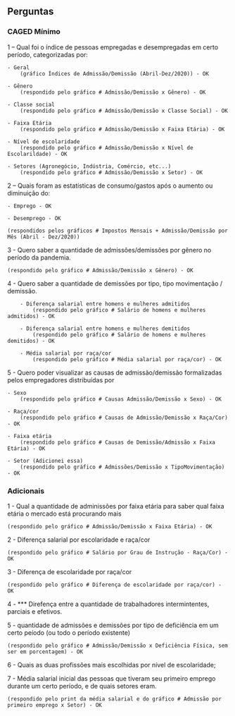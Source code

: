 ## Perguntas

### CAGED Mínimo

1 – Qual foi o índice de pessoas empregadas e desempregadas em certo período, categorizadas por:

	- Geral
		(gráfico Índices de Admissão/Demissão (Abril-Dez/2020)) - OK

	- Gênero
		(respondido pelo gráfico # Admissão/Demissão x Gênero) - OK

	- Classe social
		(respondido pelo gráfico # Admissão/Demissão x Classe Social) - OK

	- Faixa Etária
		(respondido pelo gráfico # Admissão/Demissão x Faixa Etária) - OK
	
	- Nível de escolaridade
		(respondido pelo gráfico # Admissão/Demissão x Nível de Escolarildade) - OK

	- Setores (Agronegócio, Indústria, Comércio, etc...)
		(respondido pelo gráfico # Admissão/Demissão x Setor) - OK

2 – Quais foram as estatísticas de consumo/gastos após o aumento ou diminuição do:

	- Emprego - OK

	- Desemprego - OK

	(respondidos pelos gráficos # Impostos Mensais + Admissão/Demissão por Mês (Abril - Dez/2020))

3 - Quero saber a quantidade de admissões/demissões por gênero no período da pandemia.
	
	(respondido pelo gráfico # Admissão/Demissão x Gênero) - OK

4 - Quero saber a quantidade de demissões por tipo, tipo movimentação / demissão.
		
		- Diferença salarial entre homens e mulheres admitidos
			(respondido pelo gráfico # Salário de homens e mulheres admitidos) - OK

		- Diferença salarial entre homens e mulheres demitidos
			(respondido pelo gráfico # Salário de homens e mulheres demitidos) - OK

    	- Média salarial por raça/cor
			(respondido pelo gráfico # Média salarial por raça/cor) - OK
    

5 - Quero poder visualizar as causas de admissão/demissão formalizadas pelos empregadores distribuídas por
	
	- Sexo
		(respondido pelo gráfico # Causas Admissão/Demissão x Sexo) - OK

	- Raça/cor
		(respondido pelo gráfico # Causas de Admissão/Demissão x Raça/Cor) - OK
	
	- Faixa etária
		(respondido pelo gráfico # Causas de Demissão/Admissão x Faixa Etária) - OK
	
	- Setor (Adicionei essa)
		(respondido pelo gráfico # Admissões/Demissão x TipoMovimentação) - OK


### Adicionais

1 - Qual a quantidade de adminissões por faixa etária para saber qual faixa etária o mercado está procurando mais
	
	(respondido pelo gráfico # Admissão/Demissão x Faixa Etária) - OK

2 - Diferença salarial por escolaridade e raça/cor
	
	(respondido pelo gráfico # Salário por Grau de Instrução - Raça/Cor) - OK

3 - Diferença de escolaridade por raça/cor
	
	(respondido pelo gráfico # Diferença de escolaridade por raça/cor) - OK

4 - *** Direfença entre a quantidade de trabalhadores intermintentes, parciais e efetivos.

5 - quantidade de admissões e demissões por tipo de deficiência em um certo peíodo (ou todo o período existente)
	
	(respondido pelo gráfico # Admissão/Demissão x Deficiência Física, sem ser em porcentagem) - OK

6 - Quais as duas profissões mais escolhidas por nível de escolaridade;

7 - Média salarial inicial das pessoas que tiveram seu primeiro emprego durante um certo período, e de quais setores eram.
	
	(respondido pelo print da média salarial e do gráfico # Admissão por primeiro emprego x Setor) - OK